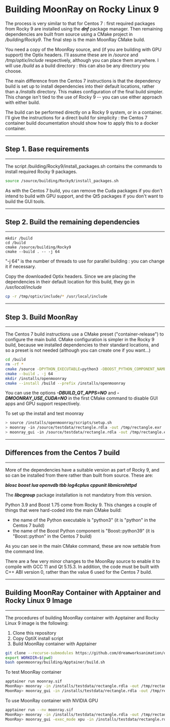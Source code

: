 # Building MoonRay on Rocky Linux 9

The process is very similar to that for Centos 7 : first required packages from Rocky 9 are installed using the ***dnf*** package manager. Then remaining dependencies are built from source using a CMake project in */building/Rocky9*. The final step is the main MoonRay CMake build.

You need a copy of the MoonRay source, and (if you are building with GPU support) the Optix headers. I'll assume these are in */source* and */tmp/optix/include* respectively, although you can place them anywhere. I will use */build* as a build directory : this can also be any directory you choose.

The main difference from the Centos 7 instructions is that the dependency build is set up to install dependencies into their default locations, rather than a */installs* directory. This makes configuration of the final build simpler. This change isn't tied to the use of Rocky 9 -- you can use either approach with either build.

The build can be performed directly on a Rocky 9 system, or in a container. I'll give the instructions for a direct build for simplicity : the Centos 7 container build documentation should show how to apply this to a docker container.

---
## Step 1. Base requirements
---

The script /building/Rocky9/install_packages.sh contains the commands to install required Rocky 9 packages.

```bash
source /source/building/Rocky9/install_packages.sh
```

As with the Centos 7 build, you can remove the Cuda packages if you don't intend to build with GPU support, and the Qt5 packages if you don't want to build the GUI tools.

---
## Step 2. Build the remaining dependencies
---

```
mkdir /build
cd /build
cmake /source/building/Rocky9
cmake --build . -- -j 64
```

"-j 64" is the number of threads to use for parallel building : you can change it if necessary.

Copy the downloaded Optix headers. Since we are placing the dependencies in their default location for this build, they go in */usr/local/include*

```bash
cp -r /tmp/optix/include/* /usr/local/include
```

---
## Step 3. Build MoonRay
---

The Centos 7 build instructions use a CMake preset ("container-release") to configure the main build. CMake configuration is simpler in the Rocky 9 build, because we installed dependencies to their standard locations, and so a preset is not needed (although you can create one if you want...)

```bash
cd /build
rm -rf *
cmake /source -DPYTHON_EXECUTABLE=python3 -DBOOST_PYTHON_COMPONENT_NAME=python39 -DABI_VERSION=0
cmake --build . -j 64
mkdir /installs/openmoonray
cmake --install /build --prefix /installs/openmoonray
```

You can use the options ***-DBUILD_QT_APPS=NO*** and ***-DMOONRAY_USE_CUDA=NO*** in the first CMake command to disable GUI apps and GPU support respectively.

To set up the install and test moonray

```bash
> source /installs/openmoonray/scripts/setup.sh
> moonray -in /source/testdata/rectangle.rdla -out /tmp/rectangle.exr
> moonray_gui -in /source/testdata/rectangle.rdla -out /tmp/rectangle.exr
```

---
## Differences from the Centos 7 build
---

More of the dependencies have a suitable version as part of Rocky 9, and so can be installed from there rather than built from source. These are:

***blosc boost lua openvdb tbb log4cplus cppunit libmicrohttpd***

The ***libcgroup*** package installation is not mandatory from this version.

Python 3.9 and Boost 1.75 come from Rocky 9. This changes a couple of things that were hard-coded into the main CMake build:
- the name of the Python executable is "python3" (it is "python" in the Centos 7 build)
- the name of the Boost Python component is "Boost::python39" (it is "Boost::python" in the Centos 7 build)

As you can see in the main CMake command, these are now settable from the command line.

There are a few very minor changes to the MoonRay source to enable it to compile with GCC 11 and Qt 5.15.3. In addition, the code must be built with C++ ABI version 0, rather than the value 6 used for the Centos 7 build.

---
## Building MoonRay Container with Apptainer and Rocky Linux 9 Image
---

The procedures of building MoonRay container with Apptainer and Rocky Linux 9 image is the following:

1. Clone this repository
2. Copy OptiX install script
3. Build MoonRay container with Apptainer

```bash
git clone --recurse-submodules https://github.com/dreamworksanimation/openmoonray.git
export WORKDIR=$(pwd)
bash openmoonray/building/Apptainer/build.sh
```

To test MoonRay container

```bash
apptainer run moonray.sif
MoonRay> moonray -in /installs/testdata/rectangle.rdla -out /tmp/rectangle.exr
MoonRay> moonray_gui -in /installs/testdata/rectangle.rdla -out /tmp/rectangle.exr
```

To use MoonRay container with NVIDIA GPU

```bash
apptainer run --nv moonray.sif
MoonRay> moonray -in /installs/testdata/rectangle.rdla -out /tmp/rectangle.exr
MoonRay> moonray_gui -exec_mode xpu -in /installs/testdata/rectangle.rdla -out /tmp/rectangle.exr
```
